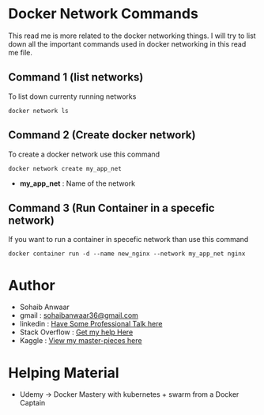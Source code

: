 # Docker Network Commands

This read me is more related to the docker networking things. I will try to list down all the important commands used in docker networking in this read me file. 



## Command 1 (list networks)
To list down currenty running networks

```
docker network ls
```

## Command 2 (Create docker network)
To create a docker network use this command

```
docker network create my_app_net 
```
* **my_app_net** : Name of the network

## Command 3 (Run Container in a specefic network)
If you want to run a container in specefic network than use this command

```
docker container run -d --name new_nginx --network my_app_net nginx
```

# Author 

* Sohaib Anwaar
* gmail          : sohaibanwaar36@gmail.com
* linkedin       : [Have Some Professional Talk here](https://www.linkedin.com/in/sohaib-anwaar-4b7ba1187/)
* Stack Overflow : [Get my help Here](https://stackoverflow.com/users/7959545/sohaib-anwaar)
* Kaggle         : [View my master-pieces here](https://www.kaggle.com/sohaibanwaar1203)

# Helping Material

* Udemy -> Docker Mastery with kubernetes + swarm from a Docker Captain